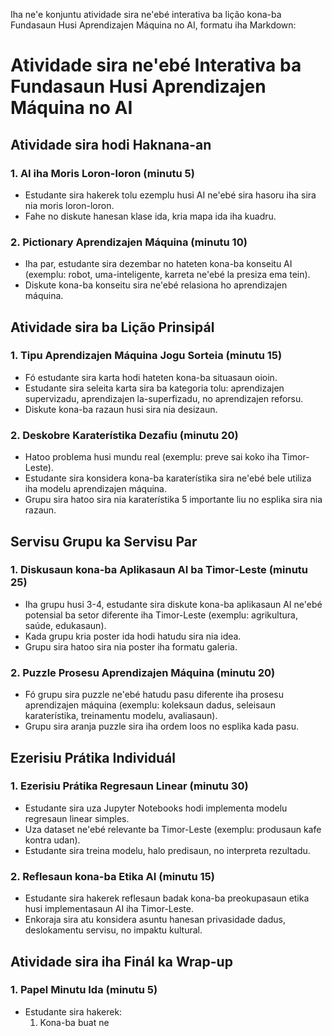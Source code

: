 Iha ne'e konjuntu atividade sira ne'ebé interativa ba lição kona-ba Fundasaun Husi Aprendizajen Máquina no AI, formatu iha Markdown:

# Atividade sira ne'ebé Interativa ba Fundasaun Husi Aprendizajen Máquina no AI

## Atividade sira hodi Haknana-an

### 1. AI iha Moris Loron-loron (minutu 5)
- Estudante sira hakerek tolu ezemplu husi AI ne'ebé sira hasoru iha sira nia moris loron-loron.
- Fahe no diskute hanesan klase ida, kria mapa ida iha kuadru.

### 2. Pictionary Aprendizajen Máquina (minutu 10)
- Iha par, estudante sira dezembar no hateten kona-ba konseitu AI (exemplu: robot, uma-inteligente, karreta ne'ebé la presiza ema tein).
- Diskute kona-ba konseitu sira ne'ebé relasiona ho aprendizajen máquina.

## Atividade sira ba Lição Prinsipál

### 1. Tipu Aprendizajen Máquina Jogu Sorteia (minutu 15)
- Fó estudante sira karta hodi hateten kona-ba situasaun oioin.
- Estudante sira seleita karta sira ba kategoria tolu: aprendizajen supervizadu, aprendizajen la-superfizadu, no aprendizajen reforsu.
- Diskute kona-ba razaun husi sira nia desizaun.

### 2. Deskobre Karaterístika Dezafiu (minutu 20)
- Hatoo problema husi mundu real (exemplu: preve sai koko iha Timor-Leste).
- Estudante sira konsidera kona-ba karaterístika sira ne'ebé bele utiliza iha modelu aprendizajen máquina.
- Grupu sira hatoo sira nia karaterístika 5 importante liu no esplika sira nia razaun.

## Servisu Grupu ka Servisu Par

### 1. Diskusaun kona-ba Aplikasaun AI ba Timor-Leste (minutu 25)
- Iha grupu husi 3-4, estudante sira diskute kona-ba aplikasaun AI ne'ebé potensial ba setor diferente iha Timor-Leste (exemplu: agrikultura, saúde, edukasaun).
- Kada grupu kria poster ida hodi hatudu sira nia idea.
- Grupu sira hatoo sira nia poster iha formatu galeria.

### 2. Puzzle Prosesu Aprendizajen Máquina (minutu 20)
- Fó grupu sira puzzle ne'ebé hatudu pasu diferente iha prosesu aprendizajen máquina (exemplu: koleksaun dadus, seleisaun karaterístika, treinamentu modelu, avaliasaun).
- Grupu sira aranja puzzle sira iha ordem loos no esplika kada pasu.

## Ezerisiu Prátika Individuál

### 1. Ezerisiu Prátika Regresaun Linear (minutu 30)
- Estudante sira uza Jupyter Notebooks hodi implementa modelu regresaun linear simples.
- Uza dataset ne'ebé relevante ba Timor-Leste (exemplu: produsaun kafe kontra udan).
- Estudante sira treina modelu, halo predisaun, no interpreta rezultadu.

### 2. Reflesaun kona-ba Etika AI (minutu 15)
- Estudante sira hakerek reflesaun badak kona-ba preokupasaun etika husi implementasaun AI iha Timor-Leste.
- Enkoraja sira atu konsidera asuntu hanesan privasidade dadus, deslokamentu servisu, no impaktu kultural.

## Atividade sira iha Finál ka Wrap-up

### 1. Papel Minutu Ida (minutu 5)
- Estudante sira hakerek:
  1. Kona-ba buat ne